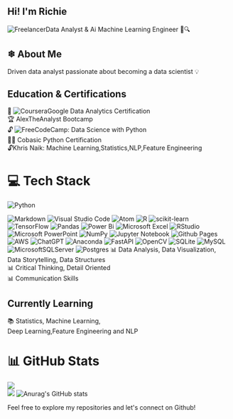 ## Hi! I'm Richie
![Freelancer](https://img.shields.io/badge/Freelancer-29B2FE?style=for-the-badge&logo=Freelancer&logoColor=white)Data Analyst & Ai Machine Learning Engineer 🚀🔍<br>
## ❄ About Me<br>
Driven data analyst passionate about becoming a data scientist 💡
## Education & Certifications
🎉 ![Coursera](https://img.shields.io/badge/Coursera-%230056D2.svg?style=for-the-badge&logo=Coursera&logoColor=white)Google Data Analytics Certification<br>
🏆 AlexTheAnalyst Bootcamp<br>
🔓 ![FreeCodeCamp](https://img.shields.io/badge/Freecodecamp-%23123.svg?&style=for-the-badge&logo=freecodecamp&logoColor=green): Data Science with Python<br>
👨‍🎓 Cobasic Python Certification<br>
🔓Khris Naik: Machine Learning,Statistics,NLP,Feature Engineering<br>
# 💻 Tech Stack
<!-- Badges from https://github.com/Ileriayo/markdown-badges -->
![Python](https://img.shields.io/badge/python-3670A0?style=for-the-badge&logo=python&logoColor=ffdd54)

![Markdown](https://img.shields.io/badge/markdown-%23000000.svg?style=for-the-badge&logo=markdown&logoColor=white)
![Visual Studio Code](https://img.shields.io/badge/Visual%20Studio%20Code-0078d7.svg?style=for-the-badge&logo=visual-studio-code&logoColor=white)
![Atom](https://img.shields.io/badge/Atom-%2366595C.svg?style=for-the-badge&logo=atom&logoColor=white)
![R](https://img.shields.io/badge/r-%23276DC3.svg?style=for-the-badge&logo=r&logoColor=white)
![scikit-learn](https://img.shields.io/badge/scikit--learn-%23F7931E.svg?style=for-the-badge&logo=scikit-learn&logoColor=white)
![TensorFlow](https://img.shields.io/badge/TensorFlow-%23FF6F00.svg?style=for-the-badge&logo=TensorFlow&logoColor=white)
![Pandas](https://img.shields.io/badge/pandas-%23150458.svg?style=for-the-badge&logo=pandas&logoColor=white)
![Power Bi](https://img.shields.io/badge/power_bi-F2C811?style=for-the-badge&logo=powerbi&logoColor=black)
![Microsoft Excel](https://img.shields.io/badge/Microsoft_Excel-217346?style=for-the-badge&logo=microsoft-excel&logoColor=white)
![RStudio](https://img.shields.io/badge/RStudio-4285F4?style=for-the-badge&logo=rstudio&logoColor=white)
![Microsoft PowerPoint](https://img.shields.io/badge/Microsoft_PowerPoint-B7472A?style=for-the-badge&logo=microsoft-powerpoint&logoColor=white)
![NumPy](https://img.shields.io/badge/numpy-%23013243.svg?style=for-the-badge&logo=numpy&logoColor=white)
![Jupyter Notebook](https://img.shields.io/badge/jupyter-%23FA0F00.svg?style=for-the-badge&logo=jupyter&logoColor=white)
![Github Pages](https://img.shields.io/badge/github%20pages-121013?style=for-the-badge&logo=github&logoColor=white)
![AWS](https://img.shields.io/badge/AWS-%23FF9900.svg?style=for-the-badge&logo=amazon-aws&logoColor=white)
![ChatGPT](https://img.shields.io/badge/chatGPT-74aa9c?style=for-the-badge&logo=openai&logoColor=white)
![Anaconda](https://img.shields.io/badge/Anaconda-%2344A833.svg?style=for-the-badge&logo=anaconda&logoColor=white)
![FastAPI](https://img.shields.io/badge/FastAPI-005571?style=for-the-badge&logo=fastapi)
![OpenCV](https://img.shields.io/badge/opencv-%23white.svg?style=for-the-badge&logo=opencv&logoColor=white)
![SQLite](https://img.shields.io/badge/sqlite-%2307405e.svg?style=for-the-badge&logo=sqlite&logoColor=white)
![MySQL](https://img.shields.io/badge/mysql-4479A1.svg?style=for-the-badge&logo=mysql&logoColor=white)
![MicrosoftSQLServer](https://img.shields.io/badge/Microsoft%20SQL%20Server-CC2927?style=for-the-badge&logo=microsoft%20sql%20server&logoColor=white)
![Postgres](https://img.shields.io/badge/postgres-%23316192.svg?style=for-the-badge&logo=postgresql&logoColor=white)
📊 Data Analysis, Data Visualization, Data Storytelling, Data Structures<br>
📊 Critical Thinking, Detail Oriented<br>
📊 Communication Skills<br>
## Currently Learning
📚 Statistics, Machine Learning,<br>
Deep Learning,Feature Engineering and NLP
# 📊 GitHub Stats
![](https://github-readme-stats.vercel.app/api?username=xsol05&theme=radical&hide_border=false&include_all_commits=true&count_private=true)<br/>
![](https://github-profile-trophy.vercel.app/?username=xsol05&theme=radical&no-frame=false&no-bg=true&margin-w=4)
![Anurag's GitHub stats](https://github-readme-stats.vercel.app/api?username=GeniXira&show_icons=true&theme=onedark)

Feel free to explore my repositories and let's connect on Github!
